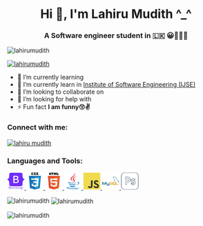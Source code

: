 <h1 align="center">Hi 👋, I'm Lahiru Mudith ^_^</h1>
<h3 align="center">A Software engineer student in 🇱🇰 😀🧑🏼‍💻​</h3>

<p align="left"> <img src="https://komarev.com/ghpvc/?username=lahirumudith&label=Profile%20views&color=0e75b6&style=flat" alt="lahirumudith" /> </p>

<p align="left"> <a href="https://github.com/ryo-ma/github-profile-trophy"><img src="https://github-profile-trophy.vercel.app/?username=lahirumudith" alt="lahirumudith" /></a> </p>

- 🌱 I’m currently learning
- 🔭 I’m currently learn in [Institute of Software Engineering (IJSE)]([[https://acpt.lk/](https://www.ijse.lk/)])
- 👯 I’m looking to collaborate on
- 🤝 I’m looking for help with
- ⚡ Fun fact **I am funny😚✌️**

<h3 align="left">Connect with me:</h3>
<p align="left">
<a href="https://linkedin.com/in/lahiru mudith" target="blank"><img align="center" src="https://raw.githubusercontent.com/rahuldkjain/github-profile-readme-generator/master/src/images/icons/Social/linked-in-alt.svg" alt="lahiru mudith" height="30" width="40" /></a>
</p>

<h3 align="left">Languages and Tools:</h3>
<p align="left"> <a href="https://getbootstrap.com" target="_blank" rel="noreferrer"> <img src="https://raw.githubusercontent.com/devicons/devicon/master/icons/bootstrap/bootstrap-plain-wordmark.svg" alt="bootstrap" width="40" height="40"/> </a>  <a href="https://www.w3schools.com/css/" target="_blank" rel="noreferrer"> <img src="https://raw.githubusercontent.com/devicons/devicon/master/icons/css3/css3-original-wordmark.svg" alt="css3" width="40" height="40"/> </a> <a href="https://www.w3.org/html/" target="_blank" rel="noreferrer"> <img src="https://raw.githubusercontent.com/devicons/devicon/master/icons/html5/html5-original-wordmark.svg" alt="html5" width="40" height="40"/> </a> <a href="https://www.java.com" target="_blank" rel="noreferrer"> <img src="https://raw.githubusercontent.com/devicons/devicon/master/icons/java/java-original.svg" alt="java" width="40" height="40"/> </a> <a href="https://developer.mozilla.org/en-US/docs/Web/JavaScript" target="_blank" rel="noreferrer"> <img src="https://raw.githubusercontent.com/devicons/devicon/master/icons/javascript/javascript-original.svg" alt="javascript" width="40" height="40"/> </a> <a href="https://www.mysql.com/" target="_blank" rel="noreferrer"> <img src="https://raw.githubusercontent.com/devicons/devicon/master/icons/mysql/mysql-original-wordmark.svg" alt="mysql" width="40" height="40"/> </a> <a href="https://www.photoshop.com/en" target="_blank" rel="noreferrer"> <img src="https://raw.githubusercontent.com/devicons/devicon/master/icons/photoshop/photoshop-line.svg" alt="photoshop" width="40" height="40"/> </a> </p>

<p><img align="left" src="https://github-readme-stats.vercel.app/api/top-langs?username=lahirumudith&show_icons=true&locale=en&layout=compact" alt="lahirumudith" /></p>

<p>&nbsp;<img align="center" src="https://github-readme-stats.vercel.app/api?username=lahirumudith&show_icons=true&locale=en" alt="lahirumudith" /></p>

<p><img align="center" src="https://github-readme-streak-stats.herokuapp.com/?user=lahirumudith&" alt="lahirumudith" /></p>

